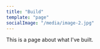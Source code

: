```yaml
---
title: "Build"
template: "page"
socialImage: "/media/image-2.jpg"
---
```


This is a page about what I've built.
